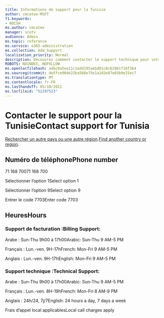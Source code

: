 ```yaml
---
title: Informations de support pour la Tunisie
author: cmcatee-MSFT
f1.keywords:
- NOCSH
ms.author: cmcatee
manager: scotv
audience: Admin
ms.topic: reference
ms.service: o365-administration
ms.collection: Adm_Support
localization_priority: Normal
description: Découvrez comment contacter le support technique pour votre pays ou région.
ROBOTS: NOINDEX, NOFOLLOW
ms.openlocfilehash: a4bc0a5ee11c1edd195aebd01c8c62981f10f3b4
ms.sourcegitcommit: de5fce90de22ba588e75e1a1d2e87e03b9e25ec7
ms.translationtype: MT
ms.contentlocale: fr-FR
ms.lasthandoff: 05/10/2021
ms.locfileid: "52297523"
---
```

# <a name="contact-support-for-tunisia"></a><span data-ttu-id="64e07-103">Contacter le support pour la Tunisie</span><span class="sxs-lookup"><span data-stu-id="64e07-103">Contact support for Tunisia</span></span>

<span data-ttu-id="64e07-104">[Rechercher un autre pays ou une autre région](../../business-video/get-help-support.md).</span><span class="sxs-lookup"><span data-stu-id="64e07-104">[Find another country or region](../../business-video/get-help-support.md).</span></span>

## <a name="phone-number"></a><span data-ttu-id="64e07-105">Numéro de téléphone</span><span class="sxs-lookup"><span data-stu-id="64e07-105">Phone number</span></span>
<span data-ttu-id="64e07-106">71 168 700</span><span class="sxs-lookup"><span data-stu-id="64e07-106">71 168 700</span></span>

<span data-ttu-id="64e07-107">Sélectionner l’option 1</span><span class="sxs-lookup"><span data-stu-id="64e07-107">Select option 1</span></span>

<span data-ttu-id="64e07-108">Sélectionner l’option 9</span><span class="sxs-lookup"><span data-stu-id="64e07-108">Select option 9</span></span>

<span data-ttu-id="64e07-109">Entrer le code 7703</span><span class="sxs-lookup"><span data-stu-id="64e07-109">Enter code 7703</span></span>

## <a name="hours"></a><span data-ttu-id="64e07-110">Heures</span><span class="sxs-lookup"><span data-stu-id="64e07-110">Hours</span></span>
### <a name="billing-support"></a><span data-ttu-id="64e07-111">Support de facturation :</span><span class="sxs-lookup"><span data-stu-id="64e07-111">Billing Support:</span></span>

<span data-ttu-id="64e07-112">Arabe : Sun-Thu 9h00 à 17h00</span><span class="sxs-lookup"><span data-stu-id="64e07-112">Arabic: Sun-Thu 9 AM-5 PM</span></span>

<span data-ttu-id="64e07-113">Français : Lun.-ven. 9H-17h</span><span class="sxs-lookup"><span data-stu-id="64e07-113">French: Mon-Fri 9 AM-5 PM</span></span>

<span data-ttu-id="64e07-114">Anglais : Lun.-ven. 9H-17h</span><span class="sxs-lookup"><span data-stu-id="64e07-114">English: Mon-Fri 9 AM-5 PM</span></span>

### <a name="technical-support"></a><span data-ttu-id="64e07-115">Support technique :</span><span class="sxs-lookup"><span data-stu-id="64e07-115">Technical Support:</span></span>

<span data-ttu-id="64e07-116">Arabe : Sun-Thu 9h00 à 17h00</span><span class="sxs-lookup"><span data-stu-id="64e07-116">Arabic: Sun-Thu 9 AM-5 PM</span></span>

<span data-ttu-id="64e07-117">Français : Lun.-ven. 8H-19h</span><span class="sxs-lookup"><span data-stu-id="64e07-117">French: Mon-Fri 8 AM-9 PM</span></span>

<span data-ttu-id="64e07-118">Anglais : 24h/24, 7j/7</span><span class="sxs-lookup"><span data-stu-id="64e07-118">English: 24 hours a day, 7 days a week</span></span>

<span data-ttu-id="64e07-119">Frais d’appel local applicables</span><span class="sxs-lookup"><span data-stu-id="64e07-119">Local call charges apply</span></span>
